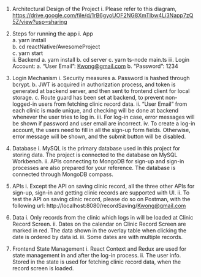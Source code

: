 1. Architectural Design of the Project
i.	Please refer to this diagram, https://drive.google.com/file/d/1rB6gyoUOF2NG8XmTIbw4Li3Napp7zQ5Z/view?usp=sharing 

2. Steps for running the app
i.	App\
    a.	yarn install\
    b.	cd reactNative/AwesomeProject\
    c.	yarn start\
ii.	Backend
    a.	yarn install
    b.	cd server
    c.	yarn ts-node main.ts
iii.	Login Account:
    a.	“User Email”: Kwong@gmail.com
    b.	“Password”: 1234

3. Login Mechanism
i.	Security measures
    a.	Password is hashed through bcrypt.
    b.	JWT is acquired in authorization process, and token is generated at backend server, and then sent to frontend client for local storage.
    c.	Route guard has been set at backend, to prevent non-logged-in users from fetching clinic record data.
ii.	“User Email” from each clinic is made unique, and checking will be done at backend      whenever the user tries to log in. 
iii.	For log-in case, error messages will be shown if password and user email are incorrect.
iv.	To create a log-in account, the users need to fill in all the sign-up form fields. Otherwise, error message will be shown, and the submit button will be disabled. 

4. Database
i.	MySQL is the primary database used in this project for storing data. The project is connected to the database on MySQL Workbench. 
ii.	APIs connecting to MongoDB for sign-up and sign-in processes are also prepared for your reference. The database is connected through MongoDB compass. 

5. APIs
i.	Except the API on saving clinic record, all the three other APIs for sign-up, sign-in and getting clinic records are supported with UI.
ii.	To test the API on saving clinic record, please do so on Postman, with the following url: http://localhost:8080/recordSaving/Kwong@gmail.com

6. Data
i.	Only records from the clinic which logs in will be loaded at Clinic Record Screen. 
ii.	Dates on the calendar on Clinic Record Screen are marked in red. The data shown in the overlay table when clicking the date is ordered by data id. 
iii.	Some dates are with multiple records. 

7. Frontend State Management
i.	React Context and Redux are used for state management in and after the log-in process.
ii.	The user info. Stored in the state is used for fetching clinic record data, when the record screen is loaded. 

